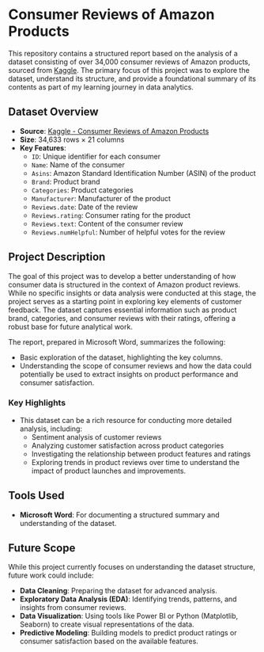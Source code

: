 # Consumer Reviews of Amazon Products

This repository contains a structured report based on the analysis of a dataset consisting of over 34,000 consumer reviews of Amazon products, sourced from [Kaggle](https://www.kaggle.com). The primary focus of this project was to explore the dataset, understand its structure, and provide a foundational summary of its contents as part of my learning journey in data analytics.

## Dataset Overview

- **Source**: [Kaggle - Consumer Reviews of Amazon Products](https://www.kaggle.com/dataset/consumer-reviews-of-amazon-products)
- **Size**: 34,633 rows × 21 columns
- **Key Features**:
  - `ID`: Unique identifier for each consumer
  - `Name`: Name of the consumer
  - `Asins`: Amazon Standard Identification Number (ASIN) of the product
  - `Brand`: Product brand
  - `Categories`: Product categories
  - `Manufacturer`: Manufacturer of the product
  - `Reviews.date`: Date of the review
  - `Reviews.rating`: Consumer rating for the product
  - `Reviews.text`: Content of the consumer review
  - `Reviews.numHelpful`: Number of helpful votes for the review

## Project Description

The goal of this project was to develop a better understanding of how consumer data is structured in the context of Amazon product reviews. While no specific insights or data analysis were conducted at this stage, the project serves as a starting point in exploring key elements of customer feedback. The dataset captures essential information such as product brand, categories, and consumer reviews with their ratings, offering a robust base for future analytical work.

The report, prepared in Microsoft Word, summarizes the following:
- Basic exploration of the dataset, highlighting the key columns.
- Understanding the scope of consumer reviews and how the data could potentially be used to extract insights on product performance and consumer satisfaction.

### Key Highlights
- This dataset can be a rich resource for conducting more detailed analysis, including:
  - Sentiment analysis of customer reviews
  - Analyzing customer satisfaction across product categories
  - Investigating the relationship between product features and ratings
  - Exploring trends in product reviews over time to understand the impact of product launches and improvements.

## Tools Used

- **Microsoft Word**: For documenting a structured summary and understanding of the dataset.

## Future Scope

While this project currently focuses on understanding the dataset structure, future work could include:
- **Data Cleaning**: Preparing the dataset for advanced analysis.
- **Exploratory Data Analysis (EDA)**: Identifying trends, patterns, and insights from consumer reviews.
- **Data Visualization**: Using tools like Power BI or Python (Matplotlib, Seaborn) to create visual representations of the data.
- **Predictive Modeling**: Building models to predict product ratings or consumer satisfaction based on the available features.

